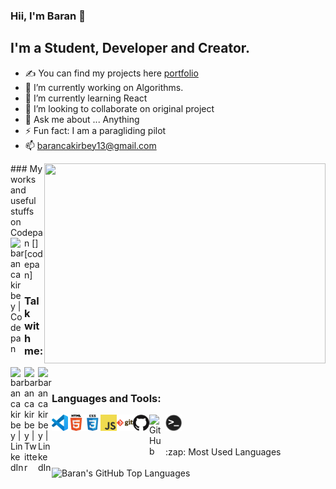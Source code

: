 
<!---
ifeelblue99/ifeelblue99 is a ✨ special ✨ repository because its `README.md` (this file) appears on your GitHub profile.
You can click the Preview link to take a look at your changes.
--->

### Hii, I'm Baran  👋



## I'm a Student, Developer and Creator.
- ✍ You can find my projects here [portfolio]
- 🔭 I’m currently working on Algorithms.
- 🌱 I’m currently learning React
- 👯 I’m looking to collaborate on original project
- 💬 Ask me about ... Anything
- ⚡ Fun fact: I am a paragliding pilot
- 📫 barancakirbey13@gmail.com

<img align="right" width="450" height="320" src="https://media1.giphy.com/media/qgQUggAC3Pfv687qPC/giphy.gif?cid=790b761104b09f1c81985d46831c05d52875c6025d01c9a2&rid=giphy.gif&ct=gC">
### My works and useful stuffs on Codepan
[<img align="left" alt="baran cakirbey | Codepan" width="22px" src="https://www.iconfinder.com/icons/1591833/codepen_icon" />][codepan]

### Talk with me:
[<img align="left" alt="baran cakirbey | LinkedIn" width="22px" src="https://cdn.jsdelivr.net/npm/simple-icons@v3/icons/linkedin.svg" />][linkedin]
[<img align="left" alt="baran cakirbey | Twitter" width="22px" src="https://cdn.jsdelivr.net/npm/simple-icons@v3/icons/twitter.svg" />][twitter]
[<img align="left" alt="baran cakirbey | LinkedIn" width="22px" src="https://cdn.jsdelivr.net/npm/simple-icons@v3/icons/gmail.svg" />][e-mail]
<br />

### Languages and Tools:

[<img align="left" alt="Visual Studio Code" width="26px" src="https://raw.githubusercontent.com/github/explore/80688e429a7d4ef2fca1e82350fe8e3517d3494d/topics/visual-studio-code/visual-studio-code.png" />][linkedin]
[<img align="left" alt="HTML5" width="26px" src="https://raw.githubusercontent.com/github/explore/80688e429a7d4ef2fca1e82350fe8e3517d3494d/topics/html/html.png" />][linkedin]
[<img align="left" alt="CSS3" width="26px" src="https://raw.githubusercontent.com/github/explore/80688e429a7d4ef2fca1e82350fe8e3517d3494d/topics/css/css.png" />][linkedin]
[<img align="left" alt="JavaScript" width="26px" src="https://raw.githubusercontent.com/github/explore/80688e429a7d4ef2fca1e82350fe8e3517d3494d/topics/javascript/javascript.png" />][linkedin]
[<img align="left" alt="Git" width="26px" src="https://raw.githubusercontent.com/github/explore/80688e429a7d4ef2fca1e82350fe8e3517d3494d/topics/git/git.png" />][linkedin]
[<img align="left" alt="GitHub" width="26px" src="https://raw.githubusercontent.com/github/explore/78df643247d429f6cc873026c0622819ad797942/topics/github/github.png" />][linkedin]
[<img align="left" alt="GitHub" width="26px" src="https://seeklogo.com/images/N/netlify-logo-BD8F8A77E2-seeklogo.com.png" />][netlify]
[<img align="left" alt="Terminal" width="26px" src="https://raw.githubusercontent.com/github/explore/80688e429a7d4ef2fca1e82350fe8e3517d3494d/topics/terminal/terminal.png" />][linkedin]

<br />
<br />
<br />

<summary>:zap: Most Used Languages</summary>
<br />
<img align="left" alt="Baran's GitHub Top Languages" src="https://github-readme-stats.vercel.app/api/top-langs/?username=ifeelblue99" />

[twitter]: https://twitter.com/iFeelBlue13
[linkedin]: www.linkedin.com/in/barancakirbey
[portfolio]: https://github.com/ifeelblue99?tab=repositories
[netlify]: https://simple-portfolio-1.netlify.app/
[e-mail]: barancakirbey13@gmail.com
[codepan]:https://codepen.io/iFeelBlue


